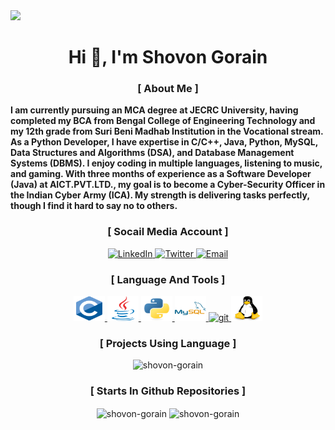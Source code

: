 <img aligh="center" width="1500" src="https://holopin.me/shovon12j34">

<h1 align="center">Hi 👋, I'm Shovon Gorain</h1>
<h3 align="center" >[ About Me ]</h3>

**I am currently pursuing an MCA degree at JECRC University, having completed my BCA from Bengal College of Engineering Technology and my 12th grade from Suri Beni Madhab Institution in the Vocational stream. As a Python Developer, I have expertise in C/C++, Java, Python, MySQL, Data Structures and Algorithms (DSA), and Database Management Systems (DBMS). I enjoy coding in multiple languages, listening to music, and gaming. With three months of experience as a Software Developer (Java) at AICT.PVT.LTD., my goal is to become a Cyber-Security Officer in the Indian Cyber Army (ICA). My strength is delivering tasks perfectly, though I find it hard to say no to others.**

<h3 align="center">[ Socail Media Account ]</h3>
<div align="center">

<a href="https://www.linkedin.com/in/shovon-gorain-6314702b8?utm_source=share&utm_campaign=share_via&utm_content=profile&utm_medium=android_app" target="_blank">
    <img src="https://img.shields.io/badge/LinkedIn-0077B5?style=for-the-badge&logo=linkedin&logoColor=white" alt="LinkedIn" />
</a>

<a href="https://x.com/Shovon_Gorain?t=HRXRb_no1Jddhk3mfJZ9eA&s=09" target="_blank">
    <img src="https://img.shields.io/badge/Twitter-1DA1F2?style=for-the-badge&logo=twitter&logoColor=white" alt="Twitter" />
</a>

<a href="mailto:shovongorain1002@gmail.com">
    <img src="https://img.shields.io/badge/Email-D14836?style=for-the-badge&logo=gmail&logoColor=white" alt="Email" />
  </a>
    
</div>


<h3 align="center">[ Language And Tools ]</h3>
<div align="center">
    <a href="https://www.cprogramming.com/" target="_blank" rel="noreferrer">
        <img src="https://raw.githubusercontent.com/devicons/devicon/master/icons/c/c-original.svg" alt="c" width="50" height="40">
    </a>
    <a href="https://www.java.com" target="_blank" rel="noreferrer">
        <img src="https://raw.githubusercontent.com/devicons/devicon/master/icons/java/java-original.svg" alt="java" width="50" height="40">
    </a>
    <a href="https://www.python.org" target="_blank" rel="noreferrer">
        <img src="https://raw.githubusercontent.com/devicons/devicon/master/icons/python/python-original.svg" alt="python" width="50" height="40">
    </a>
    <a href="https://www.mysql.com/" target="_blank" rel="noreferrer">
        <img src="https://raw.githubusercontent.com/devicons/devicon/master/icons/mysql/mysql-original-wordmark.svg" alt="mysql" width="50" height="40">
    </a>
    <a href="https://git-scm.com/" target="_blank" rel="noreferrer">
        <img src="https://www.vectorlogo.zone/logos/git-scm/git-scm-icon.svg" alt="git" width="50" height="40">
    </a>
    <a href="https://www.linux.org/" target="_blank" rel="noreferrer">
        <img src="https://raw.githubusercontent.com/devicons/devicon/master/icons/linux/linux-original.svg" alt="linux" width="50" height="40">
    </a>
</div>


<h3 align="center">[ Projects Using Language ] </h3>
<div align="center">
    <img height="120px" src="https://github-readme-stats.vercel.app/api/top-langs?username=shovon-gorain&show_icons=true&locale=en&layout=compact" alt="shovon-gorain" />
</div>


<h3 align="center">[ Starts In Github Repositories ] </h3>
<div align="center">
    <img align="center" height="110px" src="https://github-readme-stats.vercel.app/api?username=shovon-gorain&show_icons=true&locale=en" alt="shovon-gorain">
    <img align="center" height="110px" src="https://github-readme-streak-stats.herokuapp.com/?user=shovon-gorain" alt="shovon-gorain">
</div>
